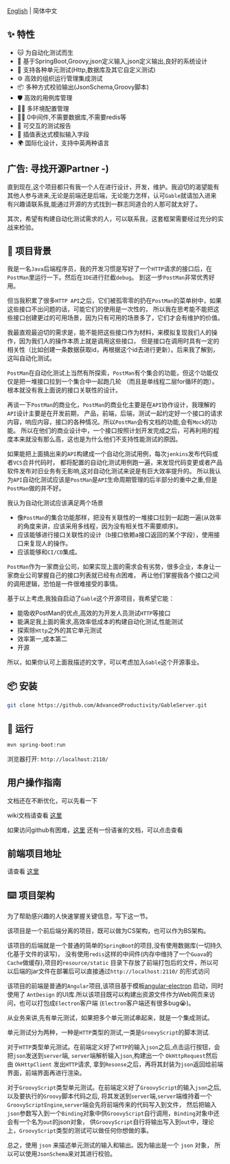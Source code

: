 
[English](./README_EN.md) | 简体中文 

## ✨ 特性

- 🐱‍‍  为自动化测试而生
- 🎨  基于SpringBoot,Groovy,json定义输入,json定义输出,良好的系统设计
- 🌈  支持各种单元测试(Http,数据库及其它自定义测试)
- ⚙️ 高效的组织运行管理集成测试
- 📦️ 多种方式校验输出(JsonSchema,Groovy脚本)
- 🛡️ 高效的用例库管理
- 🐱‍🚀️ 多环境配置管理
- 🐱‍🏍️ 0中间件,不需要数据库,不需要redis等
- 🌹️ 可交互的测试报告
- 🎉️ 插值表达式模拟输入字段
- 🌍️ 国际化设计，支持中英两种语言

## 广告: 寻找开源Partner -)

直到现在,这个项目都只有我一个人在进行设计，开发，维护。我迫切的渴望能有其他人参与进来,无论是前端还是后端，无论能力怎样，认可`Gable`就请加入进来 有兴趣请联系我,能通过开源的方式找到一群志同道合的人那可就太好了。

其次，希望有构建自动化测试需求的人，可以联系我，这套框架需要经过充分的实战来检验。

## 🙌 项目背景

我是一名`Java`后端程序员，我的开发习惯是写好了一个`HTTP`请求的接口后，在`PostMan`里运行一下。然后在`IDE`进行拦截`debug`。 到这一步`PostMan`非常优秀好用。

但当我积累了很多`HTTP API`之后，它们被孤零零的扔在`PostMan`的菜单树中，如果这些接口不出问题的话，可能它们的使用是一次性的， 所以我在思考能不能把这些接口创建更过的可用场景，因为只有可用的场景多了，它们才会有维护的价值。

我最直观最迫切的需求是，能不能把这些接口作为材料，来模拟复现我们人的操作，因为我们人的操作本质上就是调用这些接口，
但是接口在调用时具有一定的相关性（比如创建一条数据获取id，再根据这个id去进行更新）。后来我了解到，这叫自动化测试。

`PostMan`在自动化测试上当然有所探索，`PostMan`有个集合的功能，但这个功能仅仅是把一堆接口拉到一个集合中一起跑几轮
（而且是单线程二层for循环的跑）。 根本就没有我上面说的接口关联性的设计。

再谈一下`PostMan`的商业化，`PostMan`的商业化主要是在`API`协作设计，我理解的`API`设计主要是在开发前期，
产品，前端，后端，测试一起约定好一个接口的请求内容，响应内容，接口的各种情况。所以`PostMan`会有文档的功能,会有`Mock`的功能。
所以在他们的商业设计中，一个接口按照计划开发完成之后，可再利用的程度本来就没有那么高，这也是为什么他们不支持性能测试的原因。

如果能把上面搞出来的`API`构建成一个自动化测试用例，每次`jenkins`发布代码或者`VCS`合并代码时，
都将配置的自动化测试用例跑一遍，来发现代码变更或者产品软件发布对旧业务有无影响,这对自动化测试来说是有巨大效率提升的。
所以我认为`API`自动化测试应该是`PostMan`是`API`生命周期管理的后半部分的重中之重,但是`PostMan`做的并不好。

我认为自动化测试应该满足两个场景
- 像`PostMan`的集合功能那样，把没有关联性的一堆接口拉到一起跑一遍(从效率的角度来讲，应该采用多线程，因为没有相关性不需要顺序)。
- 应该能够进行接口关联性的设计（b接口依赖a接口返回的某个字段），使用接口来复现人的操作。
- 应该能够和`CI/CD`集成。

`PostMan`作为一家商业公司，如果实现上面的需求会有劣势，很多企业，本身让一家商业公司掌握自己的接口列表就已经有点困难，
再让他们掌握我各个接口之间的调用逻辑，恐怕是一件很难接受的事情。

基于以上考虑,我独自启动了`Gable`这个开源项目，我希望它能：
- 能吸收PostMan的优点,高效的为开发人员测试`HTTP`等接口
- 能满足我上面的需求,高效率低成本的构建自动化测试,性能测试
- 探索除`Http`之外的其它单元测试 
- 效率第一,成本第二  
- 开源

所以，如果你认可上面我描述的文字，可以考虑加入`Gable`这个开源事业。

## 📦 安装

```bash
git clone https://github.com/AdvancedProductivity/GableServer.git
```

## 🍠 运行

```bash
mvn spring-boot:run
```

浏览器打开: `http://localhost:2110/`

## 用户操作指南

文档还在不断优化，可以先看一下

wiki文档请查看 [这里](https://github.com/AdvancedProductivity/GableServer/wiki)

如果访问github有困难，[这里](https://www.yuque.com/zhaoziqiang/wlnb68) 还有一份语雀的文档，可以点击查看

## 前端项目地址

请查看 [这里](https://github.com/AdvancedProductivity/GableClient)

## ⌨️ 项目架构

为了帮助感兴趣的人快速掌握关键信息，写下这一节。

该项目是一个前后端分离的项目，既可以做为CS架构，也可以作为BS架构。

该项目的后端就是一个普通的简单的`SpringBoot`的项目,没有使用数据库(一切持久化基于文件的读写)，
没有使用`redis`这样的中间件(内存中维持了一个`Guava`的`Cache`做缓存),项目的`resource/static`
目录下存放了前端打包后的文件，所以可以后端的jar文件在部署后可以直接通过`http://localhost:2110/` 的形式访问

该项目的前端是普通的`Angular`项目,该项目基于模板[angular-electron](https://github.com/maximegris/angular-electron)
启动，同时使用了 `AntDesign` 的UI库.所以该项目既可以构建出资源文件作为Web网页来访问，也可以打包成`Electron`客户端
(`Electron`客户端还有很多bug😭)。

从业务来讲,先有单元测试，如果把多个单元测试串起来，就是一个集成测试。

单元测试分为两种，一种是`HTTP`类型的测试,一类是`GroovyScript`的脚本测试.

对于`HTTP`类型单元测试。在前端定义好了`HTTP`的输入`json`之后,点击运行按钮，会把`json`发送到`server`端,
`server`端解析输入`json`,构建出一个 `OkHttpRequest`然后由 `OkHttpClient` 发出`HTTP`请求,
拿到`Resonse`之后，再将其封装为`json`返回给前端界面，前端界面再进行渲染。

对于`GroovyScript`类型单元测试。在前端定义好了`GroovyScript`的输入`json`之后,以及要执行的`Groovy`脚本代码之后,
将其发送到`server`端,`server`端维持着一个`GroovyScriptEngine`,`server`端会先将前端传来的代码写入到文件，
然后把输入`json`参数写入到一个`Binding`对象中供`GroovyScript`自行调用，`Binding`对象中还会有一个名为`out`的json对象，
供`GroovyScript`自行将输出写入到`out`中，理论上，`GroovyScript`类型的测试可以做任何你想做的事。

总之，使用 `json` 来描述单元测试的输入和输出。因为输出是一个 `json` 对象，
所以可以使用`JsonSchema`来对其进行校验。
